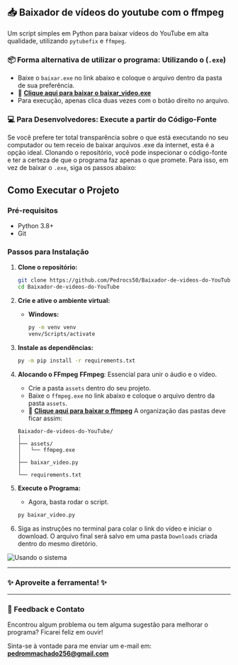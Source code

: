 ## 📥 Baixador de vídeos do youtube com o ffmpeg

Um script simples em Python para baixar vídeos do YouTube em alta qualidade, utilizando `pytubefix` e `ffmpeg`.

### 📦 Forma alternativa de utilizar o programa: Utilizando o (`.exe`)
* Baixe o `baixar.exe` no link abaixo e coloque o arquivo dentro da pasta de sua preferência.
* 🔗 **[Clique aqui para baixar o baixar_video.exe](https://drive.google.com/file/d/1o2Ms6ESLvICP9gTrdrDqormqBJXF3sdx/view?usp=sharing)**
* Para execução, apenas clica duas vezes com o botão direito no arquivo.

### 💻 Para Desenvolvedores: Execute a partir do Código-Fonte
Se você prefere ter total transparência sobre o que está executando no seu computador ou tem receio de baixar arquivos .exe da internet, esta é a opção ideal. Clonando o repositório, você pode inspecionar o código-fonte e ter a certeza de que o programa faz apenas o que promete.
Para isso, em vez de baixar o `.exe`, siga os passos abaixo:

## Como Executar o Projeto

### Pré-requisitos
* Python 3.8+
* Git

### Passos para Instalação

1.  **Clone o repositório:**
    ```bash
    git clone https://github.com/Pedrocs50/Baixador-de-videos-do-YouTube
    cd Baixador-de-videos-do-YouTube
    ```

2.  **Crie e ative o ambiente virtual:**
    * **Windows:**
        ```bash
        py -m venv venv
        venv/Scripts/activate
        ```

3.  **Instale as dependências:**
    ```bash
    py -m pip install -r requirements.txt
    ```
4.  **Alocando o FFmpeg**
    **FFmpeg**: Essencial para unir o áudio e o vídeo.
    * Crie a pasta `assets` dentro do seu projeto.
    * Baixe o `ffmpeg.exe` no link abaixo e coloque o arquivo dentro da pasta `assets`.
    * 🔗 **[Clique aqui para baixar o ffmpeg](https://drive.google.com/file/d/15SL36S3-zlitkb-vE9w7hyiSO5FZ0sJQ/view?usp=sharing)**
    A organização das pastas deve ficar assim:
    ```
    Baixador-de-videos-do-YouTube/
    │
    ├── assets/
    │   └── ffmpeg.exe
    │
    ├── baixar_video.py
    │
    └── requirements.txt
    ```

5. **Execute o Programa:**
    * Agora, basta rodar o script.
    ```bash
    py baixar_video.py
    ```

6.  Siga as instruções no terminal para colar o link do vídeo e iniciar o download. O arquivo final será salvo em uma pasta `Downloads` criada dentro do mesmo diretório.

![Usando o sistema](https://i.imgur.com/0PUFAvJ.gif)

---
### ✨ Aproveite a ferramenta! ✨
---

### 📧 Feedback e Contato

Encontrou algum problema ou tem alguma sugestão para melhorar o programa? Ficarei feliz em ouvir!

Sinta-se à vontade para me enviar um e-mail em: **pedrommachado256@gmail.com**
